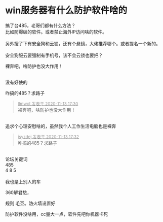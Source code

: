 # win服务器有什么防护软件啥的


搞了台485，老哥们都有什么方法？<br />
比如防爆破的软件。或者禁止海外IP访问啥的软件。<br />
<br />
另外搜了下有安全狗和云锁，还有个悬镜，大佬推荐哪个。或者提名一个新的。<br />
<br />
安全狗服云要强制有手机号，该不会云锁也要把？<img id="aimg_d1Y96" onclick="zoom(this, this.src, 0, 0, 0)" class="zoom" src="https://cdn.jsdelivr.net/gh/hishis/forum-master/public/images/patch.gif" onmouseover="img_onmouseoverfunc(this)" onload="thumbImg(this)" border="0" alt="" />

裸奔吧，啥防护也没大作用！<br />
<br />
<img src="static/image/smiley/default/lol.gif" smilieid="12" border="0" alt="" /><img src="static/image/smiley/default/lol.gif" smilieid="12" border="0" alt="" /><img src="static/image/smiley/default/lol.gif" smilieid="12" border="0" alt="" />

没有好使的<img id="aimg_HiVi9" onclick="zoom(this, this.src, 0, 0, 0)" class="zoom" src="https://cdn.jsdelivr.net/gh/hishis/forum-master/public/images/patch.gif" onmouseover="img_onmouseoverfunc(this)" onload="thumbImg(this)" border="0" alt="" />

咋搞的485？求路子

<div class="quote"><blockquote><font size="2"><a href="https://www.hostloc.com/forum.php?mod=redirect&amp;goto=findpost&amp;pid=9449466&amp;ptid=766311" target="_blank"><font color="#999999">llmwxt 发表于 2020-11-13 17:30</font></a></font><br />
裸奔吧，啥防护也没大作用！</blockquote></div><br />
追求个心理安慰啥的，虽然我个人工作生活电脑也是裸奔<img id="aimg_BXN9x" onclick="zoom(this, this.src, 0, 0, 0)" class="zoom" src="https://cdn.jsdelivr.net/gh/hishis/forum-master/public/images/patch.gif" onmouseover="img_onmouseoverfunc(this)" onload="thumbImg(this)" border="0" alt="" />

<div class="quote"><blockquote><font size="2"><a href="https://www.hostloc.com/forum.php?mod=redirect&amp;goto=findpost&amp;pid=9449474&amp;ptid=766311" target="_blank"><font color="#999999">jsyzdej 发表于 2020-11-13 17:32</font></a></font><br />
咋搞的485？求路子</blockquote></div><br />
论坛关键词<br />
485<br />
4 8 5<br />
<br />
我也是上别人的车<img id="aimg_oZb2q" onclick="zoom(this, this.src, 0, 0, 0)" class="zoom" src="https://cdn.jsdelivr.net/gh/hishis/forum-master/public/images/patch.gif" onmouseover="img_onmouseoverfunc(this)" onload="thumbImg(this)" border="0" alt="" />

360解君愁，

规则 毛豆。防火墙设置好 

防护软件没啥用，cc量大一点，软件先吧你机器卡死<img src="static/image/smiley/default/lol.gif" smilieid="12" border="0" alt="" />

